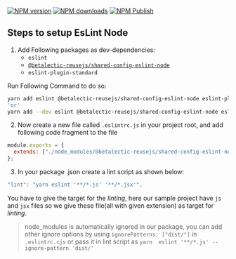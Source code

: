 [![NPM version][npm-version-image-eslint-node]][npm-url-eslint-node]
[![NPM downloads][npm-downloads-image]][npm-downloads-url]
[![NPM Publish][npm-publish-action-image]][npm-publish-action-url]

[npm-url-eslint-node]: https://www.npmjs.com/package/@betalectic-reusejs/shared-config-eslint-node
[npm-version-image-eslint-node]: https://img.shields.io/npm/v/@betalectic-reusejs/shared-config-eslint-node.svg?style=flat
[npm-downloads-image]: https://img.shields.io/npm/dm/@betalectic-reusejs/shared-config-eslint-node.svg?style=flat
[npm-downloads-url]: https://npmcharts.com/compare/@betalectic-reusejs/shared-config-eslint-node?minimal=true
[npm-publish-action-image]: https://github.com/reusejs/react/actions/workflows/release.yml/badge.svg
[npm-publish-action-url]: https://github.com/reusejs/react/actions/workflows/release.yml

## Steps to setup EsLint Node

1. Add Following packages as dev-dependencies:
   - `eslint`
   - [`@betalectic-reusejs/shared-config-eslint-node`](https://www.npmjs.com/package/@betalectic-reusejs/shared-config-eslint-node)
   - `eslint-plugin-standard`

Run Following Command to do so:

```bash
yarn add eslint @betalectic-reusejs/shared-config-eslint-node eslint-plugin-standard -D
'or'
yarn add --dev eslint @betalectic-reusejs/shared-config-eslint-node eslint-plugin-standard
```

2. Now create a new file called `.eslintrc.js` in your project root, and add following code fragment to the file

```jsx
module.exports = {
  extends: ["./node_modules/@betalectic-reusejs/shared-config-eslint-node"],
};
```

3. In your package .json create a lint script as shown below:

```jsx
"lint": "yarn eslint '**/*.js' '**/*.jsx'",
```

You have to give the target for the _linting_, here our sample project have `js` and `jsx` files so we give these file(all with given extension) as target for _linting_.

> node_modules is automatically ignored in our package, you can add other ignore options by using `ignorePatterns: ["dist/"]` in `.eslintrc.cjs` or pass it in lint script as `yarn  eslint '**/*.js' --ignore-pattern 'dist/'`
